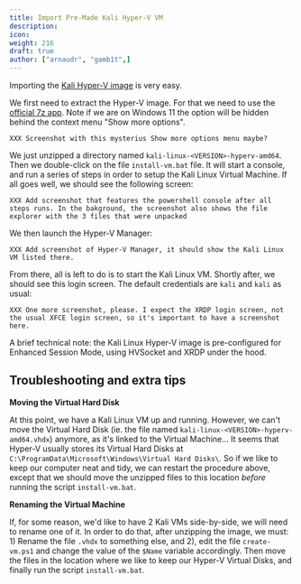 ```yaml
---
title: Import Pre-Made Kali Hyper-V VM
description:
icon:
weight: 216
draft: true
author: ["arnaudr", "gamb1t",]
---
```


Importing the [Kali Hyper-V image](/get-kali/#kali-virtual-machines) is very easy.

We first need to extract the Hyper-V image. For that we need to use the [official 7z app](https://www.7-zip.org/). Note if we are on Windows 11 the option will be hidden behind the context menu "Show more options".

```
XXX Screenshot with this mysterius Show more options menu maybe?
```

We just unzipped a directory named `kali-linux-<VERSION>-hyperv-amd64`. Then we double-click on the file `install-vm.bat` file. It will start a console, and run a series of steps in order to setup the Kali Linux Virtual Machine. If all goes well, we should see the following screen:

```
XXX Add screenshot that features the powershell console after all steps runs. In the bakground, the screenshot also shows the file explorer with the 3 files that were unpacked
```

We then launch the Hyper-V Manager:

```
XXX Add screenshot of Hyper-V Manager, it should show the Kali Linux VM listed there.
```

From there, all is left to do is to start the Kali Linux VM. Shortly after, we should see this login screen. The default credentials are `kali` and `kali` as usual:

```
XXX One more screenshot, please. I expect the XRDP login screen, not the usual XFCE login screen, so it's important to have a screenshot here.
```

A brief technical note: the Kali Linux Hyper-V image is pre-configured for Enhanced Session Mode, using HVSocket and XRDP under the hood.

## Troubleshooting and extra tips

**Moving the Virtual Hard Disk**

At this point, we have a Kali Linux VM up and running. However, we can't move the Virtual Hard Disk (ie. the file named `kali-linux-<VERSION>-hyperv-amd64.vhdx`) anymore, as it's linked to the Virtual Machine... It seems that Hyper-V usually stores its Virtual Hard Disks at `C:\ProgramData\Microsoft\Windows\Virtual Hard Disks\`. So if we like to keep our computer neat and tidy, we can restart the procedure above, except that we should move the unzipped files to this location *before* running the script `install-vm.bat`.

**Renaming the Virtual Machine**

If, for some reason, we'd like to have 2 Kali VMs side-by-side, we will need to rename one of it. In order to do that, after unzipping the image, we must: 1) Rename the file `.vhdx` to something else, and 2), edit the file `create-vm.ps1` and change the value of the `$Name` variable accordingly. Then move the files in the location where we like to keep our Hyper-V Virtual Disks, and finally run the script `install-vm.bat`.
